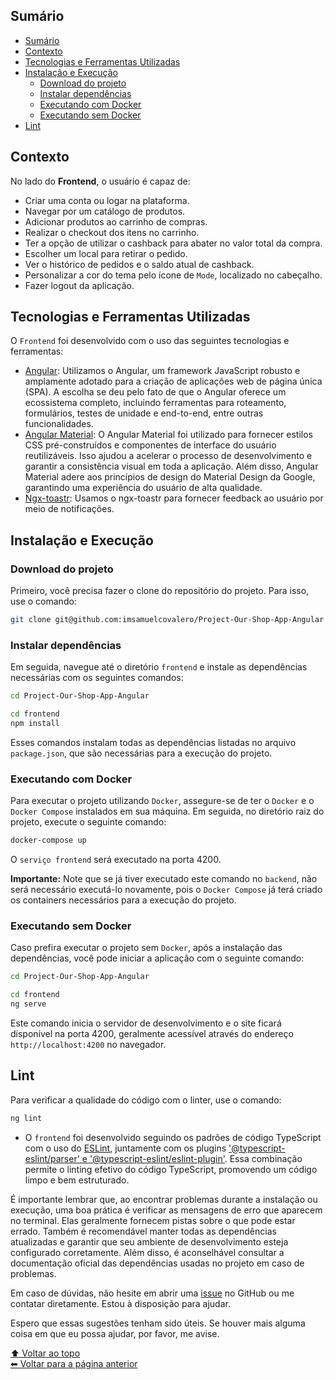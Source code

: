## Sumário

- [Sumário](#sumário)
- [Contexto](#contexto)
- [Tecnologias e Ferramentas Utilizadas](#tecnologias-e-ferramentas-utilizadas)
- [Instalação e Execução](#instalação-e-execução)
  - [Download do projeto](#download-do-projeto)
  - [Instalar dependências](#instalar-dependências)
  - [Executando com Docker](#executando-com-docker)
  - [Executando sem Docker](#executando-sem-docker)
- [Lint](#lint)

## Contexto

No lado do __Frontend__, o usuário é capaz de:

- Criar uma conta ou logar na plataforma.
- Navegar por um catálogo de produtos.
- Adicionar produtos ao carrinho de compras.
- Realizar o checkout dos itens no carrinho.
- Ter a opção de utilizar o cashback para abater no valor total da compra.
- Escolher um local para retirar o pedido.
- Ver o histórico de pedidos e o saldo atual de cashback.
- Personalizar a cor do tema pelo ícone de `Mode`, localizado no cabeçalho.
- Fazer logout da aplicação.

## Tecnologias e Ferramentas Utilizadas

O `Frontend` foi desenvolvido com o uso das seguintes tecnologias e ferramentas:

- [Angular](https://angular.io/docs): Utilizamos o Angular, um framework JavaScript robusto e amplamente adotado para a criação de aplicações web de página única (SPA). A escolha se deu pelo fato de que o Angular oferece um ecossistema completo, incluindo ferramentas para roteamento, formulários, testes de unidade e end-to-end, entre outras funcionalidades.
- [Angular Material](https://material.angular.io/): O Angular Material foi utilizado para fornecer estilos CSS pré-construídos e componentes de interface do usuário reutilizáveis. Isso ajudou a acelerar o processo de desenvolvimento e garantir a consistência visual em toda a aplicação. Além disso, Angular Material adere aos princípios de design do Material Design da Google, garantindo uma experiência do usuário de alta qualidade.
- [Ngx-toastr](https://www.npmjs.com/package/ngx-toastr): Usamos o ngx-toastr para fornecer feedback ao usuário por meio de notificações.

## Instalação e Execução

### Download do projeto

Primeiro, você precisa fazer o clone do repositório do projeto. Para isso, use o comando:

```bash
git clone git@github.com:imsamuelcovalero/Project-Our-Shop-App-Angular.git
```

### Instalar dependências

Em seguida, navegue até o diretório `frontend` e instale as dependências necessárias com os seguintes comandos:

```bash
cd Project-Our-Shop-App-Angular

cd frontend
npm install
```

Esses comandos instalam todas as dependências listadas no arquivo `package.json`, que são necessárias para a execução do projeto.

### Executando com Docker

Para executar o projeto utilizando `Docker`, assegure-se de ter o `Docker` e o `Docker Compose` instalados em sua máquina. Em seguida, no diretório raiz do projeto, execute o seguinte comando:
  
```bash
docker-compose up
```

O `serviço frontend` será executado na porta 4200.

**Importante:** Note que se já tiver executado este comando no `backend`, não será necessário executá-lo novamente, pois o `Docker Compose` já terá criado os containers necessários para a execução do projeto.

### Executando sem Docker

Caso prefira executar o projeto sem `Docker`, após a instalação das dependências, você pode iniciar a aplicação com o seguinte comando:
  
```bash
cd Project-Our-Shop-App-Angular

cd frontend
ng serve
```

Este comando inicia o servidor de desenvolvimento e o site ficará disponível na porta 4200, geralmente acessível através do endereço `http://localhost:4200` no navegador.

## Lint

Para verificar a qualidade do código com o linter, use o comando:

```bash
ng lint
```

- O `frontend` foi desenvolvido seguindo os padrões de código TypeScript com o uso do [ESLint](https://eslint.org/), juntamente com os plugins ['@typescript-eslint/parser' e '@typescript-eslint/eslint-plugin'](https://github.com/typescript-eslint/typescript-eslint). Essa combinação permite o linting efetivo do código TypeScript, promovendo um código limpo e bem estruturado.

É importante lembrar que, ao encontrar problemas durante a instalação ou execução, uma boa prática é verificar as mensagens de erro que aparecem no terminal. Elas geralmente fornecem pistas sobre o que pode estar errado. Também é recomendável manter todas as dependências atualizadas e garantir que seu ambiente de desenvolvimento esteja configurado corretamente. Além disso, é aconselhável consultar a documentação oficial das dependências usadas no projeto em caso de problemas.

Em caso de dúvidas, não hesite em abrir uma [issue](https://github.com/imsamuelcovalero/Project-Our-Shop-App-Angular/issues) no GitHub ou me contatar diretamente. Estou à disposição para ajudar.

Espero que essas sugestões tenham sido úteis. Se houver mais alguma coisa em que eu possa ajudar, por favor, me avise.

[⬆ Voltar ao topo](#sumário)<br>
[⬅ Voltar para a página anterior](../README.md)
